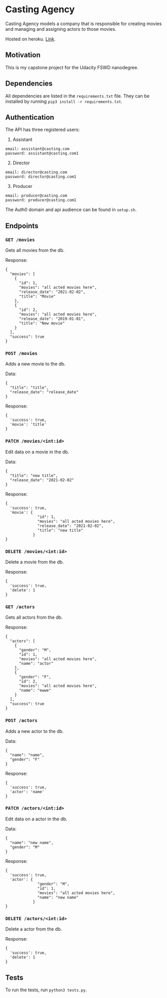 # Casting Agency

Casting Agency models a company that is responsible for creating movies and managing and assigning actors to those movies.

Hosted on heroku. [Link](https://udacity-casting-agency.herokuapp.com/).

## Motivation

This is my capstone project for the Udacity FSWD nanodegree.

## Dependencies

All dependencies are listed in the `requirements.txt` file. 
They can be installed by running `pip3 install -r requirements.txt`.

## Authentication

The API has three registered users:

1. Assistant

```
email: assistant@casting.com
password: assistant@casting.com1
```

2. Director

```
email: director@casting.com
password: director@casting.com1
```

3. Producer

```
email: producer@casting.com
password: producer@casting.com1
```

The Auth0 domain and api audience can be found in `setup.sh`.

## Endpoints

### `GET /movies`

Gets all movies from the db.

Response:

```json5
{
  "movies": [
    {
      "id": 1,
      "movies": "all acted movies here",
      "release_date": "2021-02-02",
      "title": "Movie"
    },
    {
      "id": 2,
      "movies": "all acted movies here",
      "release_date": "2019-01-01",
      "title": "New movie"
    }
  ],
  "success": true
}
```

### `POST /movies`

Adds a new movie to the db.

Data:

```json5
{
  "title": "title",
  "release_date": "release_date"
}
```

Response:

```json5
{
  'success': true,
  'movie': 'title'
}
```

### `PATCH /movies/<int:id>`

Edit data on a movie in the db.

Data:

```json5
{
  "title": "new title",
  "release_date": "2021-02-02"
}
```

Response:

```json5
{
  'success': true,
  'movie': {
              "id": 1,
              "movies": "all acted movies here",
              "release_date": "2021-02-02",
              "title": "new title"
            }
}
```

### `DELETE /movies/<int:id>`

Delete a movie from the db.

Response:

```json5
{
  'success': true,
  'delete': 1
}
```

### `GET /actors`

Gets all actors from the db.

Response:

```json5
{
  "actors": [
    {
      "gender": "M",
      "id": 1,
      "movies": "all acted movies here",
      "name": "actor"
    },
    {
      "gender": "F",
      "id": 2,
      "movies": "all acted movies here",
      "name": "ewwe"
    }
  ],
  "success": true
}
```

### `POST /actors`

Adds a new actor to the db.

Data:

```json5
{
  "name": "name",
  "gender": "F"
}
```

Response:

```json5
{
  'success': true,
  'actor': 'name'
}
```

### `PATCH /actors/<int:id>`

Edit data on a actor in the db.

Data:

```json5
{
  "name": "new name",
  "gender": "M"
}
```

Response:

```json5
{
  'success': true,
  'actor': {
              "gender": "M",
              "id": 1,
              "movies": "all acted movies here",
              "name": "new name"
            }
}
```

### `DELETE /actors/<int:id>`

Delete a actor from the db.

Response:

```json5
{
  'success': true,
  'delete': 1
}
```

## Tests

To run the tests, run `python3 tests.py`.